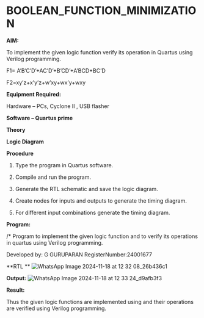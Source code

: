 # BOOLEAN_FUNCTION_MINIMIZATION

**AIM:**

To implement the given logic function verify its operation in Quartus using Verilog programming.

F1= A’B’C’D’+AC’D’+B’CD’+A’BCD+BC’D 

F2=xy’z+x’y’z+w’xy+wx’y+wxy

**Equipment Required:**

Hardware – PCs, Cyclone II , USB flasher

**Software – Quartus prime**

**Theory**

**Logic Diagram**

**Procedure**

1.	Type the program in Quartus software.

2.	Compile and run the program.

3.	Generate the RTL schematic and save the logic diagram.

4.	Create nodes for inputs and outputs to generate the timing diagram.

5.	For different input combinations generate the timing diagram.


**Program:**

/* Program to implement the given logic function and to verify its operations in quartus using Verilog programming. 

Developed by: G GURUPARAN RegisterNumber:24001677


**RTL **
![WhatsApp Image 2024-11-18 at 12 32 08_26b436c1](https://github.com/user-attachments/assets/97f0753f-9d3c-46fd-b645-d8ef80c54813)


**Output:**
![WhatsApp Image 2024-11-18 at 12 33 24_d9afb3f3](https://github.com/user-attachments/assets/1476729d-e216-409c-99a4-fd031abed700)





**Result:**

Thus the given logic functions are implemented using and their operations are verified using Verilog programming.

